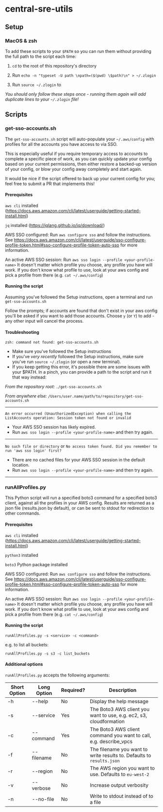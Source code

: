 # central-sre-utils

## Setup

### MacOS & zsh

To add these scripts to your `$PATH` so you can run them without providing the full path to the script each time:

1. `cd` to the root of this repository's directory

2. Run `echo -n "typeset -U path \npath=($(pwd) \$path)\n" > ~/.zlogin`

3. Run `source ~/.zlogin` to 

*You should only follow these steps once - running them again will add duplicate lines to your `~/.zlogin` file!*


## Scripts

### get-sso-accounts.sh

The `get-sso-accounts.sh` script will auto-populate your `~/.aws/config` with profiles for all the accounts you have access to via SSO.

This is especially useful if you require temporary access to accounts to complete a specific piece of work, as you can quickly update your config based on your current permissions, then either restore a backed-up version of your config, or blow your config away completely and start again. 

It would be nice if the script offered to back up your current config for you; feel free to submit a PR that implements this!

#### Prerequisites

`aws cli` installed (https://docs.aws.amazon.com/cli/latest/userguide/getting-started-install.html)

`jq` installed (https://jqlang.github.io/jq/download/)

AWS SSO configured: Run `aws configure sso` and follow the instructions. See https://docs.aws.amazon.com/cli/latest/userguide/sso-configure-profile-token.html#sso-configure-profile-token-auto-sso for more information.

An active AWS SSO session: Run `aws sso login --profile <your-profile-name>`
It doesn't matter which profile you choose, any profile you have will work. 
If you don't know what profile to use, look at your aws config and pick a profile from there (e.g. `cat ~/.aws/config`)

#### Running the script

Assuming you've followed the Setup instructions, open a terminal and run `get-sso-accounts.sh`

Follow the prompts; if accounts are found that don't exist in your aws config you'll be asked if you want to add those accounts. Choose `y` (or `Y`) to add - any other input will cancel the process.

#### Troubleshooting

`zsh: command not found: get-sso-accounts.sh`
- Make sure you've followed the Setup instructions
- If you've *very recently* followed the Setup instructions, make sure you've run `source ~/.zlogin` (or open a new terminal).
- If you keep getting this error, it's possible there are some issues with your $PATH. In a pinch, you can provide a path to the script and run it that way instead:

*From the repository root:*
`./get-sso-accounts.sh`

*From anywhere else:*
`/Users/user.name/path/to/repository/get-sso-accounts.sh`

---
`An error occurred (UnauthorizedException) when calling the ListAccounts operation: Session token not found or invalid`

- Your AWS SSO session has likely expired. 
- Run `aws sso login --profile <your-profile-name>` and then try again.

---
`No such file or directory` or `No access token found. Did you remember to run 'aws sso login' first?`

- There are no cached files for your AWS SSO session in the default location. 
- Run `aws sso login --profile <your-profile-name>` and then try again.

---

### runAllProfiles.py

This Python script will run a specified boto3 command for a specified boto3 client, against all the profiles in your AWS config.
Results are returned as a json file (results.json by default), or can be sent to stdout for redirection to other commands.

#### Prerequisites

`aws cli` installed (https://docs.aws.amazon.com/cli/latest/userguide/getting-started-install.html)

`python3` installed

`boto3` Python package installed

AWS SSO configured: Run `aws configure sso` and follow the instructions. See https://docs.aws.amazon.com/cli/latest/userguide/sso-configure-profile-token.html#sso-configure-profile-token-auto-sso for more information.

An active AWS SSO session: Run `aws sso login --profile <your-profile-name>`
It doesn't matter which profile you choose, any profile you have will work. 
If you don't know what profile to use, look at your aws config and pick a profile from there (e.g. `cat ~/.aws/config`)

#### Running the script

`runAllProfiles.py -s <service> -c <command>`

e.g. to list all buckets:

`runAllProfiles.py -s s3 -c list_buckets`

#### Additional options

`runAllProfiles.py` accepts the following arguments:

| Short Option | Long Option | Required? | Description |
| ------------ | ----------- | --------- | ----------- |
| -h           | --help      | No        | Display the help message |
| -s           | --service   | Yes       | The Boto3 AWS client you want to use, e.g. ec2, s3, cloudformation |
| -c           | --command   | Yes       | The Boto3 AWS client command you want to call, e.g. describe_vpcs |
| -f           | --filename  | No        | The filename you want to write results to. Defaults to `results.json` |
| -r           | --region    | No        | The AWS region you want to use. Defaults to `eu-west-2` |
| -v           | --verbose   | No        | Increase output verbosity |
| -n           | --no-file   | No        | Write to stdout instead of to a file |

